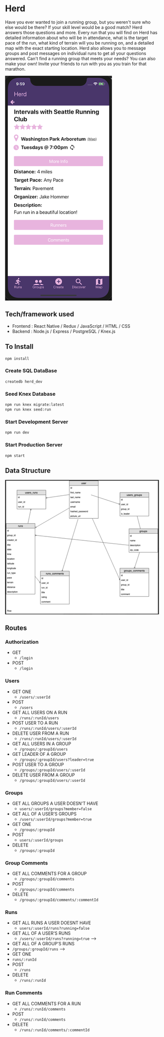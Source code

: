 # Herd
Have you ever wanted to join a running group, but you weren't sure who else would be there? If your skill level would be a good match? Herd answers those questions and more. Every run that you will find on Herd has detailed information about who will be in attendance, what is the target pace of the run, what kind of terrain will you be running on, and a detailed map with the exact starting location. Herd also allows you to message groups and post messages on individual runs to get all your questions answered. Can't find a running group that meets your needs? You can also make your own! Invite your friends to run with you as you train for that marathon.

![View Run](/ViewRunScreenshot.png)

## Tech/framework used

* Frontend : React Native / Redux / JavaScript / HTML / CSS
* Backend : Node.js / Express / PostgreSQL / Knex.js

## To Install

```
npm install
```
### Create SQL DataBase
```
createdb herd_dev
```
### Seed Knex Database
```
npm run knex migrate:latest
npm run knex seed:run
```
### Start Development Server
```
npm run dev
```
### Start Production Server
```
npm start
```
## Data Structure
![Data structure](/Database.png)

## Routes

### Authorization
* GET
  * `/login`
* POST
  * `/login`

### Users
* GET ONE
  * `/users/:userId` 
* POST
  * `/users`
* GET ALL USERS ON A RUN
  * `/runs/:runId/users`
* POST USER TO A RUN
  * `/runs/:runId/users/:userId`
* DELETE USER FROM A RUN
  * `/runs/:runId/users/:userId`
* GET ALL USERS IN A GROUP
  * `/groups/:groupId/users`
* GET LEADER OF A GROUP
  * `/groups/:groupId/users?leader=true`
* POST USER TO A GROUP
  * `/groups/:groupId/users/:userId`
* DELETE USER FROM A GROUP
  * `/groups/:groupId/users/:userId`

### Groups
* GET ALL GROUPS A USER DOESN'T HAVE
  * `users/:userId/groups?member=false`
* GET ALL OF A USER'S GROUPS
  * `/users/:userId/groups?member=true`
* GET ONE
  * `/groups/:groupId`
* POST
  * `users/:userId/groups`
* DELETE
  * `/groups/:groupId`

### Group Comments
* GET ALL COMMENTS FOR A GROUP
  * `/groups/:groupId/comments`
* POST
  * `/groups/:groupId/comments`
* DELETE
  * `/groups/:groupId/comments/:commentId`

### Runs
* GET ALL RUNS A USER DOESNT HAVE
  * `users/:userId/runs?running=false`
* GET ALL OF A USER'S RUNS
  * `/users/:userId/runs?running=true` -->
 * GET ALL OF A GROUP'S RUNS
  * `/groups/:groupId/runs` -->
 * GET ONE
  * `runs/:runId`
* POST
  * `/runs`
* DELETE
  * `/runs/:runId`

### Run Comments
* GET ALL COMMENTS FOR A RUN
  * `/runs/:runId/comments`
* POST
  * `/runs/:runId/comments`
* DELETE
  * `/runs/:runId/comments/:commentId`


